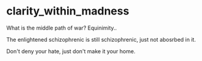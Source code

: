 # clarity_within_madness

What is the middle path of war?
Equinimity..

The enlightened schizophrenic is still schizophrenic, just not abosrbed in it.

Don't deny your hate, just don't make it your home.
